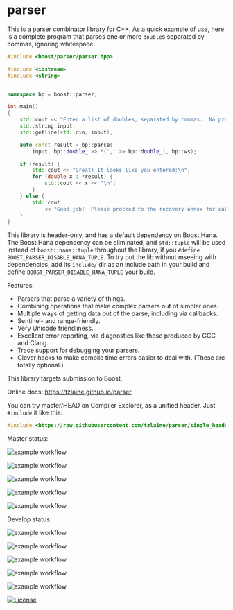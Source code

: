 # parser

This is a parser combinator library for C++.  As a quick example of use, here
is a complete program that parses one or more `double`s separated by commas,
ignoring whitespace:

```c++
#include <boost/parser/parser.hpp>

#include <iostream>
#include <string>


namespace bp = boost::parser;

int main()
{
    std::cout << "Enter a list of doubles, separated by commas.  No pressure. ";
    std::string input;
    std::getline(std::cin, input);

    auto const result = bp::parse(
        input, bp::double_ >> *(',' >> bp::double_), bp::ws);

    if (result) {
        std::cout << "Great! It looks like you entered:\n";
        for (double x : *result) {
            std::cout << x << "\n";
        }
    } else {
        std::cout
            << "Good job!  Please proceed to the recovery annex for cake.\n";
    }
}
```

This library is header-only, and has a default dependency on Boost.Hana.  The
Boost.Hana dependency can be eliminated, and `std::tuple` will be used instead
of `boost::hana::tuple` throughout the library, if you `#define`
`BOOST_PARSER_DISABLE_HANA_TUPLE`.  To try out the lib without mseeing with
dependencies, add its `include/` dir as an include path in your build and
define `BOOST_PARSER_DISABLE_HANA_TUPLE` your build.

Features:

- Parsers that parse a variety of things.
- Combining operations that make complex parsers out of simpler ones.
- Multiple ways of getting data out of the parse, including via callbacks.
- Sentinel- and range-friendly.
- Very Unicode friendliness.
- Excellent error reporting, via diagnostics like those produced by GCC and Clang.
- Trace support for debugging your parsers.
- Clever hacks to make compile time errors easier to deal with.  (These are totally optional.)

This library targets submission to Boost.

Online docs: https://tzlaine.github.io/parser

You can try master/HEAD on Compiler Explorer, as a unified header.  Just
`#include` it like this:
```c++
#include <https://raw.githubusercontent.com/tzlaine/parser/single_header/include/boost/parser/parser_unified.hpp>
```

Master status:

![example workflow](https://github.com/tzlaine/parser/actions/workflows/ubuntu-20.04.yml/badge.svg?branch=master)

![example workflow](https://github.com/tzlaine/parser/actions/workflows/ubuntu-22.04.yml/badge.svg?branch=master)

![example workflow](https://github.com/tzlaine/parser/actions/workflows/windows-2019.yml/badge.svg?branch=master)

![example workflow](https://github.com/tzlaine/parser/actions/workflows/windows-2022.yml/badge.svg?branch=master)

![example workflow](https://github.com/tzlaine/parser/actions/workflows/macos-12.yml/badge.svg?branch=master)

Develop status:

![example workflow](https://github.com/tzlaine/parser/actions/workflows/ubuntu-20.04.yml/badge.svg?branch=develop)

![example workflow](https://github.com/tzlaine/parser/actions/workflows/ubuntu-22.04.yml/badge.svg?branch=develop)

![example workflow](https://github.com/tzlaine/parser/actions/workflows/windows-2019.yml/badge.svg?branch=develop)

![example workflow](https://github.com/tzlaine/parser/actions/workflows/windows-2022.yml/badge.svg?branch=develop)

![example workflow](https://github.com/tzlaine/parser/actions/workflows/macos-12.yml/badge.svg?branch=develop)

[![License](https://img.shields.io/badge/license-boost-brightgreen.svg)](LICENSE_1_0.txt)
